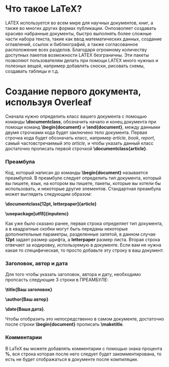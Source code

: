 # Что такое LaTeX?

LATEX используется во всем мире для научных документов, книг, а также во многих других формах публикации. Онпозволяет создавать красиво набранные документы, быстро выполнять более сложные части набора текста, такие как ввод математических данных, создание оглавлений, ссылок и библиографий, а также согласованное расположение всех разделов. Благодаря огромному количеству доступных пакетов возможности LATEX безграничны. Эти пакеты позволяют пользователям делать при помощи LATEX много нужных и полезных вещей, например добавлять сноски, рисовать схемы, создавать таблицы и т.д.

# Создание первого документа, используя Overleaf

Сначала нужно определить класс вашего документа с помощью команды **\documentclass**, обозначить начало и конец документа при помощи команд **\begin{document}** и **\end{document}**, между данными двумя строчками кода будет заключено тело документа. Первая строчка кода будет обозначать класс, например *article*, *book*, *report*, самый частовстречаемый это *article*, и чтобы указать данный класс достаточно прописать первой строчкой **\documentclass{article}**.

### Преамбула

Код, который написан до команды **\begin{document}** называется преамбулой. В преамбуле следует определить тип документа, который вы пишете, язык, на котором вы пишете, пакеты, которые вы хотели бы использовать, и некоторые другие элементов. Стандартная преамбула может выглядеть следующим образом: 

**\documentclass[12pt, letterpaper]{article}**

**\usepackage[utf8]{inputenc}**

Как уже было сказано ранее, первая строка определяет тип документа, а в квадратные скобки могут быть переданы некоторые дополнительные параметры, разделенные запятой, в данном случае **12pt** задает размер шрифта, а **letterpaper** размер листа. Вторая строка отвечает за кодировку, используемую в документе. Если вам не нужна какая то специфическая, то просто добавьте эту строку в ваш документ.

### Заголовок, автор и дата

Для того чтобы указать заголовок, автора и дату, необходимо пропсасть следующие 3 строки в ПРЕАМБУЛЕ:

**\title{Ваш заголовок}**

**\author{Ваш автор}**

**\date{Ваша дата}**.

Чтобы отобразить это непосредственно в самом документе, достаточно после строки **\begin{document}** прописать **\maketitle**.

### Комментарии

В LaTeX вы можете добавлять комментарии с помощью знака процента **%**, вся строка которая после него следует будет закомментирована, то есть не будет отображаться в документе после компиляции.


